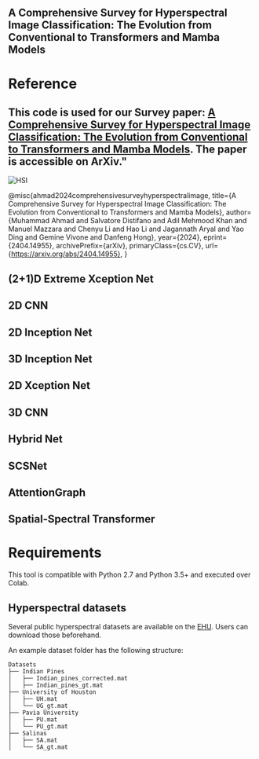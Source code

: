 ## A Comprehensive Survey for Hyperspectral Image Classification: The Evolution from Conventional to Transformers and Mamba Models

# Reference
## This code is used for our Survey paper: [A Comprehensive Survey for Hyperspectral Image Classification: The Evolution from Conventional to Transformers and Mamba Models](https://arxiv.org/abs/2404.14955). The paper is accessible on ArXiv."

![HSI](https://github.com/user-attachments/assets/be9f7b3b-8f6a-4c1a-b54c-4d89beabe2e8)


@misc{ahmad2024comprehensivesurveyhyperspectralimage,
      title={A Comprehensive Survey for Hyperspectral Image Classification: The Evolution from Conventional to Transformers and Mamba Models}, 
      author={Muhammad Ahmad and Salvatore Distifano and Adil Mehmood Khan and Manuel Mazzara and Chenyu Li and Hao Li and Jagannath Aryal and Yao Ding and Gemine Vivone and Danfeng Hong},
      year={2024},
      eprint={2404.14955},
      archivePrefix={arXiv},
      primaryClass={cs.CV},
      url={https://arxiv.org/abs/2404.14955}, 
}

## (2+1)D Extreme Xception Net
## 2D CNN
## 2D Inception Net
## 3D Inception Net
## 2D Xception Net
## 3D CNN
## Hybrid Net
## SCSNet
## AttentionGraph
## Spatial-Spectral Transformer

# Requirements
This tool is compatible with Python 2.7 and Python 3.5+ and executed over Colab.

## Hyperspectral datasets
Several public hyperspectral datasets are available on the [EHU](https://www.ehu.eus/ccwintco/index.php/Hyperspectral_Remote_Sensing_Scenes). Users can download those beforehand. 

An example dataset folder has the following structure:
```
Datasets
├── Indian Pines
│   ├── Indian_pines_corrected.mat
│   ├── Indian_pines_gt.mat
├── University of Houston
│   ├── UH.mat
│   └── UG_gt.mat
├── Pavia University
│   ├── PU.mat
│   └── PU_gt.mat
├── Salinas
│   ├── SA.mat
│   └── SA_gt.mat
```
